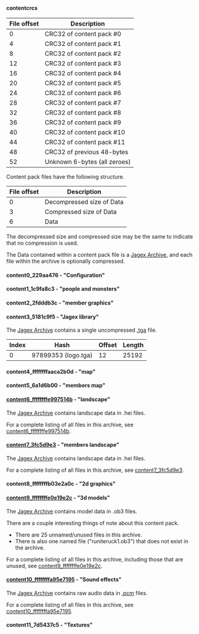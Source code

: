 #### contentcrcs

File offset | Description
----------- | --------------
| 0 | CRC32 of content pack #0
| 4 | CRC32 of content pack #1
| 8 | CRC32 of content pack #2
| 12 | CRC32 of content pack #3
| 16 | CRC32 of content pack #4
| 20 | CRC32 of content pack #5
| 24 | CRC32 of content pack #6
| 28 | CRC32 of content pack #7
| 32 | CRC32 of content pack #8
| 36 | CRC32 of content pack #9
| 40 | CRC32 of content pack #10
| 44 | CRC32 of content pack #11
| 48 | CRC32 of previous 48-bytes
| 52 | Unknown 6-bytes (all zeroes)

Content pack files have the following structure.

File offset | Description
----------- | --------------
| 0 | Decompressed size of Data
| 3 | Compressed size of Data
| 6 | Data

The decompressed size and compressed size may be the same to indicate that no compression is used.

The Data contained within a content pack file is a [Jagex Archive](./JagexArchive.md), and each file within the archive is optionally compressed.

#### content0_229aa476 - "Configuration"

#### content1_1c9fa8c3 - "people and monsters"

#### content2_2fdddb3c - "member graphics"

#### content3_5181c9f5 - "Jagex library"

The [Jagex Archive](./JagexArchive.md) contains a single uncompressed [.tga](https://en.wikipedia.org/wiki/Truevision_TGA) file.

Index | Hash | Offset | Length
----- | ---- | ------ | -------
0 | 97899353 (logo.tga) | 12 | 25192

#### content4_ffffffffaaca2b0d - "map"

#### content5_6a1d6b00 - "members map"

#### [content6_ffffffffe997514b](./content6_ffffffffe997514b.md) - "landscape"

The [Jagex Archive](./JagexArchive.md) contains landscape data in .hei files.

For a complete listing of all files in this archive, see [content6_ffffffffe997514b](./content6_ffffffffe997514b.md).

#### [content7_3fc5d9e3](./content7_3fc5d9e3.md) - "members landscape"

The [Jagex Archive](./JagexArchive.md) contains landscape data in .hei files.

For a complete listing of all files in this archive, see [content7_3fc5d9e3](./content7_3fc5d9e3.md).

#### content8_ffffffffb03e2a0c - "2d graphics"

#### [content9_ffffffffe0e19e2c](./content9_ffffffffe0e19e2c.md) - "3d models"

The [Jagex Archive](./JagexArchive.md) contains model data in .ob3 files.

There are a couple interesting things of note about this content pack.
- There are 25 unnamed/unused files in this archive.
- There is also one named file ("runiteruck1.ob3") that does not exist in the archive.

For a complete listing of all files in this archive, including those that are unused, see [content9_ffffffffe0e19e2c](./content9_ffffffffe0e19e2c.md).

#### [content10_ffffffffa95e7195](./content10_ffffffffa95e7195.md) - "Sound effects"

The [Jagex Archive](./JagexArchive.md) contains raw audio data in [.pcm](https://en.wikipedia.org/wiki/Pulse-code_modulation) files.

For a complete listing of all files in this archive, see [content10_ffffffffa95e7195](./content10_ffffffffa95e7195.md).

#### content11_7d5437c5 - "Textures"
